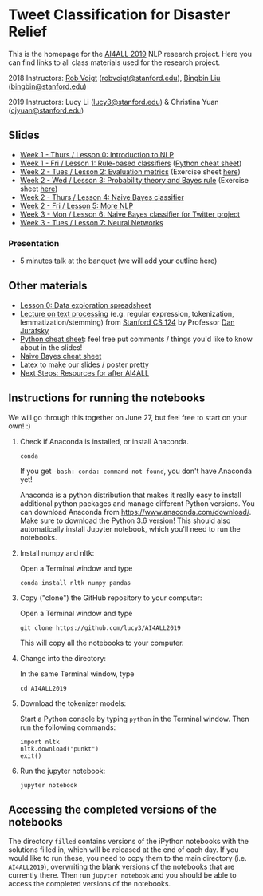 # Tweet Classification for Disaster Relief

This is the homepage for the [AI4ALL 2019](http://ai4all.stanford.edu/) NLP research project. 
Here you can find links to all class materials used for the research project.

2018 Instructors: [Rob Voigt](https://nlp.stanford.edu/robvoigt/) (robvoigt@stanford.edu), [Bingbin Liu](https://www.linkedin.com/in/bingbinliu/) (bingbin@stanford.edu)

2019 Instructors: Lucy Li (lucy3@stanford.edu) & Christina Yuan (cjyuan@stanford.edu)

## Slides
* [Week 1 - Thurs / Lesson 0: Introduction to NLP](https://docs.google.com/presentation/d/1S4bf1l4-g4BKkWFPutNyqi2YKJMoieTJHRfTTvB3edk/edit?usp=sharing)
* [Week 1 - Fri / Lesson 1: Rule-based classifiers](https://docs.google.com/presentation/d/1j1WkNvZBv5ularvSoY8r5doCL53Y4hdcIW8Y82afajE/edit?usp=sharing) ([Python cheat sheet](https://docs.google.com/presentation/d/1ToMvqhFXC9XJgsqqSDhzhaIaSqWxnYAdp5sDYrfmj-I/edit?usp=sharing))
* [Week 2 - Tues / Lesson 2: Evaluation metrics](https://docs.google.com/presentation/d/16a3Lf7Mp-_3UjEB_cmFlofRBbE2ONFm1BJkuzOgeRx0/edit?usp=sharing) (Exercise sheet [here](https://docs.google.com/document/d/1IyynNr2hVJY8LOzFEBKRXNJ71usqfPQuR81lrFjEcPc/edit?usp=sharing))
* [Week 2 - Wed / Lesson 3: Probability theory and Bayes rule](https://docs.google.com/presentation/d/18h0QDt5jQGx74L0OMbqjL24sIt_ooMCeVI9pfaDan1Q/edit?usp=sharing) 
(Exercise sheet [here](https://docs.google.com/document/d/1u8pY6YicTEa3xZI6QxcPfrZ8A9mIJYxjA4iL6hpSB9c/edit?usp=sharing))
* [Week 2 - Thurs / Lesson 4: Naive Bayes classifier](https://docs.google.com/presentation/d/10ucgKKkkEdG2OLIsDuRnQBGkeDIJTIayvxGl06E_mFg/edit?usp=sharing)
* [Week 2 - Fri / Lesson 5: More NLP](https://docs.google.com/presentation/d/1fWRKDyyQIqH5s98iB0_HrN90TlMbE-W1PHLGfHOUMYM/edit?usp=sharing)
* [Week 3 - Mon / Lesson 6: Naive Bayes classifier for Twitter project](https://docs.google.com/presentation/d/1q3KTSEHeq4btUdQ7d3rYVBeqgCb8KWKRvQrNebnNHws/edit?usp=sharing)
* [Week 3 - Tues / Lesson 7: Neural Networks](https://docs.google.com/presentation/d/1IalgO0s9w3-hwvMcm9ii9Vv9kJ3v5UHOUL95ZqG8O2c/edit?usp=sharing)

### Presentation
* 5 minutes talk at the banquet (we will add your outline here) 


## Other materials
* [Lesson 0: Data exploration spreadsheet](https://docs.google.com/spreadsheets/d/1EC83i5jhi5TjQTT4XN0v4CScZcie9WloASPGSEdJ2mY/edit?usp=sharing)
* [Lecture on text processing](https://web.stanford.edu/class/cs124/lec/textprocessingboth.pdf) (e.g. regular expression, tokenization, lemmatization/stemming) from [Stanford CS 124](http://web.stanford.edu/class/cs124/#schedule) by Professor [Dan Jurafsky](https://web.stanford.edu/~jurafsky/)
* [Python cheat sheet](https://docs.google.com/presentation/d/1ToMvqhFXC9XJgsqqSDhzhaIaSqWxnYAdp5sDYrfmj-I/edit?usp=sharing): feel free put comments / things you'd like to know about in the slides!
* [Naive Bayes cheat sheet](https://docs.google.com/document/d/1Z6WnbCQYtOsaoFAZc4VdXtCc9edGIlPBX9CulSwBVgo/edit)
* [Latex](http://latex2png.com/) to make our slides / poster pretty
* [Next Steps: Resources for after AI4ALL](https://docs.google.com/document/d/1_byDijN6Mc0Gk7phL5e5dmVuhyMkkZDNoEsXXvnfzPw/edit?usp=sharing)


## Instructions for running the notebooks
We will go through this together on June 27, but feel free to start on your own! :) 
1. Check if Anaconda is installed, or install Anaconda.

    ```
    conda
    ```
    
    If you get ```-bash: conda: command not found```, you don't have Anaconda yet!
    
    Anaconda is a python distribution that makes it really easy to install additional python packages and manage different Python versions. You can download Anaconda from https://www.anaconda.com/download/. Make sure to download the Python 3.6 version! This should also automatically install Jupyter notebook, which you'll need to run the notebooks.

2. Install numpy and nltk:
    
    Open a Terminal window and type 
    
    ```
    conda install nltk numpy pandas
    ```

3. Copy ("clone") the GitHub repository to your computer:

    Open a Terminal window and type 
    
    ```
    git clone https://github.com/lucy3/AI4ALL2019
    ```
    
    This will copy all the notebooks to your computer.

4. Change into the directory:

   In the same Terminal window, type

   ```
   cd AI4ALL2019
   ```

5. Download the tokenizer models:

    Start a Python console by typing `python` in the Terminal window. Then run the following commands:

    ```
    import nltk
    nltk.download("punkt")
    exit()
    ```

6. Run the jupyter notebook:

    ```
    jupyter notebook
    ```

## Accessing the completed versions of the notebooks

The directory `filled` contains versions of the iPython notebooks with the solutions filled in, which will be released at the end of each day. If you would like to run these, you need to copy them to the main directory (i.e. `AI4ALL2019`), overwriting the blank versions of the notebooks that are currently there. Then run `jupyter notebook` and you should be able to access the completed versions of the notebooks.
